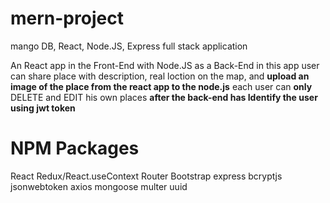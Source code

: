 # mern-project
mango DB, React, Node.JS, Express full stack application 



An React app in the Front-End with Node.JS as a Back-End in this app user can share
place with description, real loction on the map, and **upload an image of the place
from the react app to the node.js** each user can **only** DELETE and EDIT his own
places **after the back-end has Identify the user using jwt token**

# NPM Packages
React
Redux/React.useContext
Router
Bootstrap
express
bcryptjs
jsonwebtoken
axios
mongoose
multer
uuid



